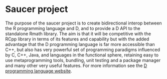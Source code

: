 # Saucer project

The purpose of the saucer project is to create bidirectional interop between the R programming language and D, and to provide a D API to the standalone Rmath library. The aim is that it will be competitive with the RCpp library in terms of its features and capability but with the added advantage that the D programming language is far more accessible than C++, but also has very powerful set of programming paradigms influenced by C, C++, Java, and languages in the functional sphere, retaining easy to use metaprogramming tools, bundling, unit testing and a package manager and many other very useful features. For more information see the [D programming language website](https://dlang.org/).



